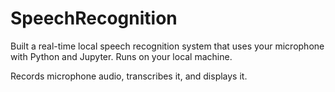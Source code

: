 # SpeechRecognition

Built a real-time local speech recognition system that uses your microphone with Python and Jupyter. Runs on your local machine.

Records microphone audio, transcribes it, and displays it.
